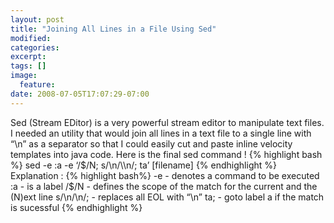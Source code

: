 ```yaml
---
layout: post
title: "Joining All Lines in a File Using Sed"
modified:
categories: 
excerpt:
tags: []
image:
  feature:
date: 2008-07-05T17:07:29-07:00
---
```

Sed (Stream EDitor) is a very powerful stream editor to manipulate text files.
I needed an utility that would join all lines in a text file to a single line with “\n” as a separator so that I could easily cut and paste inline velocity templates into java code. Here is the final sed command !
{% highlight bash %}
sed -e :a -e ‘/$/N; s/\n/\\n/; ta’ [filename]
{% endhighlight %}
Explanation :
{% highlight bash%}
-e - denotes a command to be executed
:a - is a label
/$/N - defines the scope of the match for the current and the (N)ext line
s/\n/\\n/; - replaces all EOL with “\n”
ta; - goto label a if the match is sucessful
{% endhighlight %}
